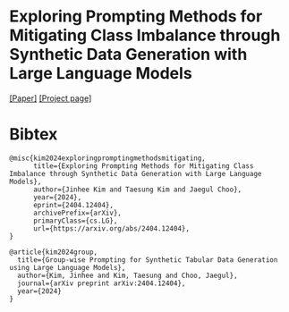 # Exploring Prompting Methods for Mitigating Class Imbalance through Synthetic Data Generation with Large Language Models

[\[Paper\]](https://arxiv.org/abs/2404.12404) [\[Project page\]]()

# Bibtex
```
@misc{kim2024exploringpromptingmethodsmitigating,
      title={Exploring Prompting Methods for Mitigating Class Imbalance through Synthetic Data Generation with Large Language Models}, 
      author={Jinhee Kim and Taesung Kim and Jaegul Choo},
      year={2024},
      eprint={2404.12404},
      archivePrefix={arXiv},
      primaryClass={cs.LG},
      url={https://arxiv.org/abs/2404.12404}, 
}
```
```
@article{kim2024group,
  title={Group-wise Prompting for Synthetic Tabular Data Generation using Large Language Models},
  author={Kim, Jinhee and Kim, Taesung and Choo, Jaegul},
  journal={arXiv preprint arXiv:2404.12404},
  year={2024}
}
```
